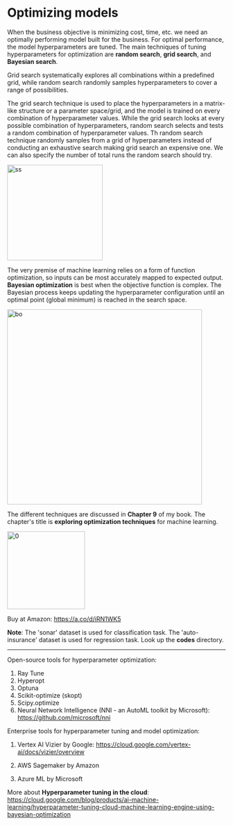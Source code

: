 # Optimizing models

When the business objective is minimizing cost, time, etc. we need an optimally performing model built for the business. For optimal performance, the model hyperparameters are tuned. The main techniques of tuning hyperparameters for optimization are **random search**, **grid search**, and **Bayesian search**. 

Grid search systematically explores all combinations within a predefined grid, while random search randomly samples hyperparameters to cover a range of possibilities. 

The grid search technique is used to place the hyperparameters in a matrix-like structure or a parameter space/grid, and the model is trained on every combination of hyperparameter values. 
While the grid search looks at every possible combination of hyperparameters, random search selects and tests a random combination of hyperparameter values. Th random search technique randomly samples from a grid of hyperparameters instead of conducting an exhaustive search making grid search an expensive one. We can also specify the number of total runs the random search should try.

<img width="220" alt="ss" src="https://github.com/user-attachments/assets/b922c6b2-48af-4003-a965-fa884e47adda" />


The very premise of machine learning relies on a form of function optimization, so inputs can be most accurately mapped to expected output. 
**Bayesian optimization** is best when the objective function is complex. The Bayesian process keeps updating the hyperparameter configuration until an optimal point (global minimum) is reached in the search space. 


<img width="449" alt="bo" src="https://github.com/user-attachments/assets/460dc35b-300e-4aa2-90f7-284547ca3d07" />

The different techniques are discussed in **Chapter 9** of my book. The chapter's title is **exploring optimization techniques** for machine learning.

<img width="179" alt="0" src="https://github.com/user-attachments/assets/2303322f-e4e3-4636-b533-57b38a7ca9ed">

Buy at Amazon: https://a.co/d/iRN1WK5


**Note**: The 'sonar' dataset is used for classification task. The 'auto-insurance' dataset is used for regression task. Look up the **codes** directory.

------

Open-source tools for hyperparameter optimization:

1. Ray Tune
2. Hyperopt
3. Optuna
4. Scikit-optimize (skopt)
5. Scipy.optimize
6. Neural Network Intelligence (NNI - an AutoML toolkit by Microsoft): https://github.com/microsoft/nni
      
Enterprise tools for hyperparameter tuning and model optimization:

1. Vertex AI Vizier by Google: https://cloud.google.com/vertex-ai/docs/vizier/overview
   
2. AWS Sagemaker by Amazon
4. Azure ML by Microsoft

More about **Hyperparameter tuning in the cloud**: 
https://cloud.google.com/blog/products/ai-machine-learning/hyperparameter-tuning-cloud-machine-learning-engine-using-bayesian-optimization   


